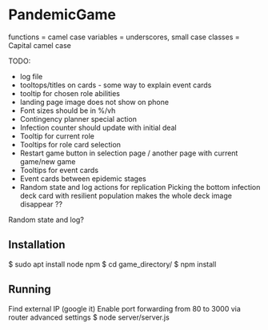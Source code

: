 # PandemicGame

functions = camel case
variables = underscores, small case
classes = Capital camel case

TODO:
* log file
* tooltops/titles on cards - some way to explain event cards
* tooltip for chosen role abilities
* landing page image does not show on phone
* Font sizes should be in %/vh
* Contingency planner special action
* Infection counter should update with initial deal
* Tooltip for current role
* Tooltips for role card selection
* Restart game button in selection page / another page with current game/new game
* Tooltips for event cards
* Event cards between epidemic stages
* Random state and log actions for replication
Picking the bottom infection deck card with resilient population makes the whole deck image disappear ??

Random state and log?


## Installation

$ sudo apt install node npm
$ cd game_directory/
$ npm install

## Running

Find external IP (google it)
Enable port forwarding from 80 to 3000 via router advanced settings
$ node server/server.js
